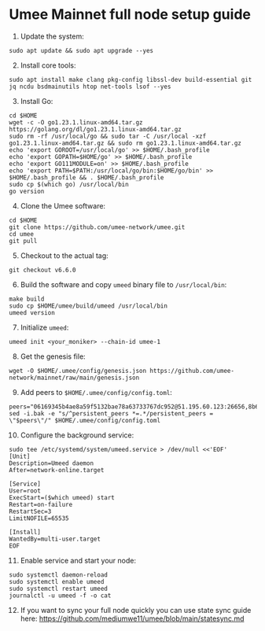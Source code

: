 # Umee Mainnet full node setup guide

1. Update the system:
```
sudo apt update && sudo apt upgrade --yes
```
2. Install core tools:
```
sudo apt install make clang pkg-config libssl-dev build-essential git jq ncdu bsdmainutils htop net-tools lsof --yes
```
3. Install Go:
```
cd $HOME
wget -c -O go1.23.1.linux-amd64.tar.gz https://golang.org/dl/go1.23.1.linux-amd64.tar.gz
sudo rm -rf /usr/local/go && sudo tar -C /usr/local -xzf go1.23.1.linux-amd64.tar.gz && sudo rm go1.23.1.linux-amd64.tar.gz
echo 'export GOROOT=/usr/local/go' >> $HOME/.bash_profile
echo 'export GOPATH=$HOME/go' >> $HOME/.bash_profile
echo 'export GO111MODULE=on' >> $HOME/.bash_profile
echo 'export PATH=$PATH:/usr/local/go/bin:$HOME/go/bin' >> $HOME/.bash_profile && . $HOME/.bash_profile
sudo cp $(which go) /usr/local/bin
go version
```
4. Clone the Umee software:
```
cd $HOME
git clone https://github.com/umee-network/umee.git
cd umee
git pull
```
5. Checkout to the actual tag:
```
git checkout v6.6.0
```
6. Build the software and copy ``umeed`` binary file to ``/usr/local/bin``:
```
make build
sudo cp $HOME/umee/build/umeed /usr/local/bin
umeed version
```
7. Initialize ``umeed``:
```
umeed init <your_moniker> --chain-id umee-1 
```
8. Get the genesis file:
```
wget -O $HOME/.umee/config/genesis.json https://github.com/umee-network/mainnet/raw/main/genesis.json
```
9. Add peers to ``$HOME/.umee/config/config.toml``:
```
peers="06169345b4ae8a59f5132bae78a63733767dc952@51.195.60.123:26656,8b6baf477cd6c5fde18573a57767e0bb0083a8ce@116.202.36.138:26656,f00230b900b2e03a0ebfb0cec024bc0229f4043f@135.181.223.194:26656,31c2b4851604cb0f88909116bc2029b2af392767@194.163.166.56:26656,e324ca5fad08769325921ed042b76bdb1df41e12@162.55.131.220:26656,4720fe172f90026e72723c38d75f4f20611bc792@88.198.70.2:26656,7d2b275cea5dc30a90c9657220b2ef9cf02dfe87@157.90.179.182:26656,d9c0fc2da0bf7b22b92f3cd89b4e98ff089fe446@65.21.132.226:56656,ae41472c094737bef61450c11f1b4978c0a3550d@18.144.151.186:26656,f6b22c8d26370afd0b3e5e78697e19f7a2fb8c73@144.217.74.27:26656,d0659fc256c3e6f99def7a7b16500097065a67e9@195.201.170.172:26656,5ec673b49eea3198f7c0df0782d62e0b7a7d5b9f@51.195.60.117:26656,cce3ded2638edcaf804e4fa18a4a988cd19e9ee1@148.251.152.54:26656,66377bf9c7d2106f8fb2814d105b934e2cf9bde8@78.46.66.6:26656,6dfab3a8a1d692c6270758757cb2026005a10622@65.108.106.252:26656,b7c7e560f13988dc00c6892c813ff6c459521917@44.231.119.182:26656,60349afbb66bfa51d466a1807b6034c8a8446b41@34.215.214.32:26656,96391162797cbdf10982cda8866913be471fbdd4@44.230.43.94:26656,9f86f8acfa46ac5380796328fe0d7daff5038f56@3.37.216.115:26656,629ce04f882462999de6791b0c4010dba5dafaaf@142.132.201.53:26656,77F54319D6F62C17036CA71B3F88365F652BF79F@169.197.142.149:26656,912b7279934187f8c94eacdc21a2e0bdee245eef@54.241.232.181:26656,94a928e1f5ebbc5fae12400c7d8bbdad8b197ad2@52.79.49.253:26656,870c0a786dc941f8ebecd2772c41c014b6cf8899@51.210.118.65:26656,47dd32dc5aa926ff76d8e53a4bc1fcf596cb254c@38.242.205.238:26656,efbcd2de6981fa7f692771e1b845c780c310e2fe@176.9.17.230:26656"
sed -i.bak -e "s/^persistent_peers *=.*/persistent_peers = \"$peers\"/" $HOME/.umee/config/config.toml
```
10. Configure the background service:
```
sudo tee /etc/systemd/system/umeed.service > /dev/null <<'EOF'
[Unit]
Description=Umeed daemon
After=network-online.target

[Service]
User=root
ExecStart=($which umeed) start
Restart=on-failure
RestartSec=3
LimitNOFILE=65535

[Install]
WantedBy=multi-user.target
EOF
```
11.  Enable service and start your node:
```
sudo systemctl daemon-reload
sudo systemctl enable umeed
sudo systemctl restart umeed
journalctl -u umeed -f -o cat
```
12. If you want to sync your full node quickly you can use state sync guide here: https://github.com/mediumwe11/umee/blob/main/statesync.md
